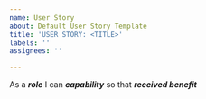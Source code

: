 ```yaml
---
name: User Story
about: Default User Story Template
title: 'USER STORY: <TITLE>'
labels: ''
assignees: ''

---
```


As a **_role_** I can **_capability_** so that **_received benefit_**
